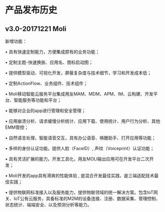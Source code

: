 # 产品发布历史

## v3.0-20171221 Moli

新增功能：

• 具有快速定制能力，方便集成原有的业务功能；

• 定制主题-快速换肤、应用名、图标启动图；

• 提供模型驱动、可视化开发，屏蔽复杂度与技术细节，学习和开发成本低；

• 定制ActionFlow、业务组件、技术组件；

• Moli移动智能云服务平台集成用友MAM、MDM、APM、IM、云构建、开发平台、智能服务等功能和平台；

• 能够对企业的app进行管理和安全管理；

• 应用崩溃分析、请求缓慢分析统计、应用下载、使用统计、用户行为分析、其他EMM管控；

• 自然语言处理，智能语音交互，具有办公语音、唤醒助手、打开应用等功能；

• 多样的身份认证功能。提供人脸（FaceID）, 声纹（Voiceprint）认证功能；

• 具有灵活扩展的能力，开发工具化，用友MOLI输出应用可在开发平台二次开发；

• Moli开发的app具有滑爽的性能体验 , 是混合开发最佳实践，是三端适配技术最佳实践；

• 提供物联网标准接入以及服务能力，提供物联领域的统一解决方案。包含IoT网关、IoT公有云服务，具备标准的M2M的设备连接、注册、数据采集、管理控制、状态统计、端端安全、以及预测分析等能力。